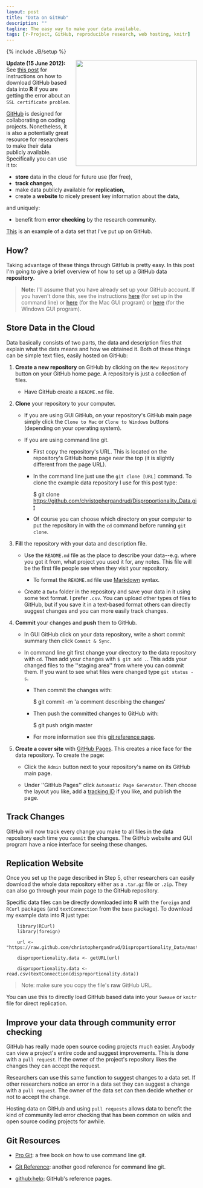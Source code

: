 ```yaml
---
layout: post
title: "Data on GitHub"
description: ""
tagline: The easy way to make your data available. 
tags: [r-Project, GitHub, reproducible research, web hosting, knitr]
---
```

{% include JB/setup %}

<div class="separator" style="clear: both; text-align: center;">
<a href="http://4.bp.blogspot.com/-9FnUkSkTYKY/T9h15TFF4_I/AAAAAAAAFYc/RfAuFltOonE/s1600/githubdata.png" imageanchor="1" style="clear: right; float: right; margin-bottom: 1em; margin-left: 1em;"><img border="0" height="280" src="http://4.bp.blogspot.com/-9FnUkSkTYKY/T9h15TFF4_I/AAAAAAAAFYc/RfAuFltOonE/s320/githubdata.png" width="320" /></a>
</div>

**Update (15 June 2012):** See [this post](http://christophergandrud.github.com/2012/06/15/update-to-data-on-github-post/) for instructions on how to download GitHub based data into **R** if you are getting the error about an `SSL certificate problem`. 



[GitHub](https://github.com/) is designed for collaborating on coding projects. Nonetheless, it is also a potentially great resource for researchers to make their data publicly available. Specifically you can use it to:

- **store** data in the cloud for future use (for free), 
- **track changes**, 
- make data publicly available for **replication,** 
- create a **website** to nicely present key information about the data, 

and uniquely:

- benefit from **error checking** by the research community.

[This](http://christophergandrud.github.com/Disproportionality_Data) is an example of a data set that I've put up on GitHub.

## How?

Taking advantage of these things through GitHub is pretty easy. In this post I'm going to give a brief overview of how to set up a GitHub data **repository**. 

> **Note:** I'll assume that you have already set up your GitHub account. If you haven't done this, see the instructions [here](https://help.github.com/articles/set-up-git) (for set up in the command line) or [here](http://mac.github.com/) (for the Mac GUI program) or [here](http://windows.github.com/) (for the Windows GUI program).

## Store Data in the Cloud

Data basically consists of two parts, the data and description files that explain what the data means and how we obtained it. Both of these things can be simple text files, easily hosted on GitHub:

1. **Create a new repository** on GitHub by clicking on the `New Repository` button on your GitHub home page. A repository is just a collection of files. 

    - Have GitHub create a `README.md` file. 
    
2. **Clone** your repository to your computer. 
    
    - If you are using GUI GitHub, on your repository's GitHub main page simply click the `Clone to Mac` or `Clone to Windows` buttons (depending on your operating system).
        
    - If you are using command line git. 
    
        - First copy the repository's URL. This is located on the repository's GitHub home page near the top (it is slightly different from the page URL). 
            
        - In the command line just use the `git clone [URL]` command. To clone the example data repository I use for this post type:
        
            $ git clone https://github.com/christophergandrud/Disproportionality_Data.git
            
        - Of course you can choose which directory on your computer to put the repository in with the `cd` command before running `git clone`.

3. **Fill** the repository with your data and description file.

    - Use the `README.md` file as the place to describe your data--e.g. where you got it from, what project you used it for, any notes. This file will be the first file people see when they visit your repository. 
        
        - To format the `README.md` file use [Markdown](http://daringfireball.net/projects/markdown/) syntax.
        
    - Create a `Data` folder in the repository and save your data in it using some text format. I prefer `.csv`. You can upload other types of files to GitHub, but if you save it in a text-based format others can directly suggest changes and you can more easily track changes.
    
4. **Commit** your changes and **push** them to GitHub.

    - In GUI GitHub click on your data repository, write a short commit summary then click `Commit & Sync`.
    
    - In command line git first change your directory to the data repository with `cd`. Then add your changes with `$ git add .`. This adds your changed files to the ''staging area'' from where you can commit them. If you want to see what files were changed type `git status -s`.
    
        - Then commit the changes with:
        
          $ git commit -m 'a comment describing the changes'
    
        - Then push the committed changes to GitHub with:
        
          $ git push origin master
        
        - For more information see this [git reference page](http://gitref.org/basic/).

5. **Create a cover site** with [GitHub Pages](http://pages.github.com/). This creates a nice face for the data repository. To create the page: 

    - Click the `Admin` button next to your repository's name on its GitHub main page.
    
    - Under ''GitHub Pages'' click `Automatic Page Generator`. Then choose the layout you like, add a [tracking ID](http://support.google.com/googleanalytics/bin/answer.py?hl=en&answer=55603) if you like, and publish the page.
    
## Track Changes

GitHub will now track every change you make to all files in the data repository each time you `commit` the changes. The GitHub website and GUI program have a nice interface for seeing these changes.
    
## Replication Website

Once you set up the page described in Step 5, other researchers can easily download the whole data repository either as a `.tar.gz` file or `.zip`. They can also go through your main page to the GitHub repository.

Specific data files can be directly downloaded into **R** with the `foreign` and `RCurl` packages (and `textConnection` from the `base` package). To download my example data into **R** just type:  

        library(RCurl)
        library(foreign)

        url <- "https://raw.github.com/christophergandrud/Disproportionality_Data/master/Disproportionality.csv"

        disproportionality.data <- getURL(url)                
                            
        disproportionality.data <- read.csv(textConnection(disproportionality.data))

> Note: make sure you copy the file's **raw** GitHub URL. 

You can use this to directly load GitHub based data into your `Sweave` or `knitr` file for direct replication.

## Improve your data through community error checking

GitHub has really made open source coding projects much easier. Anybody can view a project's entire code and suggest improvements. This is done with a `pull request`. If the owner of the project's repository likes the changes they can accept the request. 

Researchers can use this same function to suggest changes to a data set. If other researchers notice an error in a data set they can suggest a change with a `pull request`. The owner of the data set can then decide whether or not to accept the change. 

Hosting data on GitHub and using `pull requests` allows data to benefit the kind of community led error checking that has been common on wikis and open source coding projects for awhile. 


## Git Resources

- [Pro Git](http://git-scm.com/book): a free book on how to use command line git.

- [Git Reference](http://gitref.org/): another good reference for command line git.

- [github:help](https://help.github.com/): GitHub's reference pages.